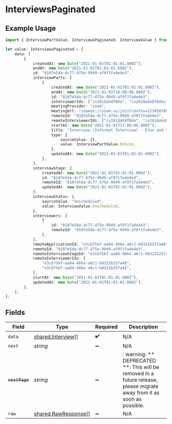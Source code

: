# InterviewsPaginated

## Example Usage

```typescript
import { InterviewPartValue, InterviewsPaginated, InterviewValue } from "@stackone/stackone-client-ts/sdk/models/shared";

let value: InterviewsPaginated = {
    data: [
        {
            createdAt: new Date("2021-01-01T01:01:01.000Z"),
            endAt: new Date("2021-01-01T01:01:01.000Z"),
            id: "8187e5da-dc77-475e-9949-af0f1fa4e4e3",
            interviewParts: [
                {
                    createdAt: new Date("2021-01-01T01:01:01.000Z"),
                    endAt: new Date("2021-01-01T18:00:00.000Z"),
                    id: "8187e5da-dc77-475e-9949-af0f1fa4e4e3",
                    interviewerIds: ["cx28iQahdfDHa", "cx28iQokkD78das"],
                    meetingProvider: "zoom",
                    meetingUrl: "zoomus://zoom.us/join?confno=123456789",
                    remoteId: "8187e5da-dc77-475e-9949-af0f1fa4e4e3",
                    remoteInterviewerIds: ["cx28iQahdfDHa", "cx28iQokkD78das"],
                    startAt: new Date("2021-01-01T17:00:00.000Z"),
                    title: "Interview (Informal Interview) - Elon and StackOne",
                    type: {
                        sourceValue: {},
                        value: InterviewPartValue.OnSite,
                    },
                    updatedAt: new Date("2021-01-01T01:01:01.000Z"),
                },
            ],
            interviewStage: {
                createdAt: new Date("2021-01-01T01:01:01.000Z"),
                id: "8187e5da-dc77-475e-9949-af0f1fa4e4e3",
                remoteId: "8187e5da-dc77-475e-9949-af0f1fa4e4e3",
                updatedAt: new Date("2021-01-01T01:01:01.000Z"),
            },
            interviewStatus: {
                sourceValue: "Unscheduled",
                value: InterviewValue.Unscheduled,
            },
            interviewers: [
                {
                    id: "8187e5da-dc77-475e-9949-af0f1fa4e4e3",
                    remoteId: "8187e5da-dc77-475e-9949-af0f1fa4e4e3",
                },
            ],
            remoteApplicationId: "e3cb75bf-aa84-466e-a6c1-b8322b257a48",
            remoteId: "8187e5da-dc77-475e-9949-af0f1fa4e4e3",
            remoteInterviewStageId: "e3cb75bf-aa84-466e-a6c1-b8322b257a48",
            remoteInterviewerIds: [
                "e3cb75bf-aa84-466e-a6c1-b8322b257a48",
                "e3cb75bf-aa84-466e-a6c1-b8322b257a48",
            ],
            startAt: new Date("2021-01-01T01:01:01.000Z"),
            updatedAt: new Date("2021-01-01T01:01:01.000Z"),
        },
    ],
};
```

## Fields

| Field                                                                                                                   | Type                                                                                                                    | Required                                                                                                                | Description                                                                                                             |
| ----------------------------------------------------------------------------------------------------------------------- | ----------------------------------------------------------------------------------------------------------------------- | ----------------------------------------------------------------------------------------------------------------------- | ----------------------------------------------------------------------------------------------------------------------- |
| `data`                                                                                                                  | [shared.Interview](../../../sdk/models/shared/interview.md)[]                                                           | :heavy_check_mark:                                                                                                      | N/A                                                                                                                     |
| `next`                                                                                                                  | *string*                                                                                                                | :heavy_minus_sign:                                                                                                      | N/A                                                                                                                     |
| ~~`nextPage`~~                                                                                                          | *string*                                                                                                                | :heavy_minus_sign:                                                                                                      | : warning: ** DEPRECATED **: This will be removed in a future release, please migrate away from it as soon as possible. |
| `raw`                                                                                                                   | [shared.RawResponse](../../../sdk/models/shared/rawresponse.md)[]                                                       | :heavy_minus_sign:                                                                                                      | N/A                                                                                                                     |